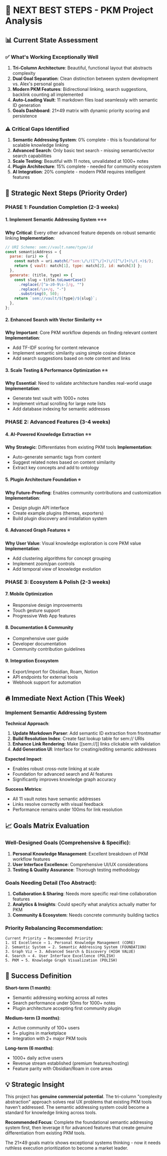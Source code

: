 # 🚀 NEXT BEST STEPS - PKM Project Analysis

## 📊 Current State Assessment

### ✅ **What's Working Exceptionally Well**

1. **Tri-Column Architecture**: Beautiful, functional layout that abstracts
   complexity
2. **Dual Goal Separation**: Clean distinction between system development vs.
   Alex's personal goals
3. **Modern PKM Features**: Bidirectional linking, search suggestions, backlink
   counting all implemented
4. **Auto-Loading Vault**: 11 markdown files load seamlessly with semantic ID
   generation
5. **Goals Dashboard**: 21×49 matrix with dynamic priority scoring and
   persistence

### ⚠️ **Critical Gaps Identified**

1. **Semantic Addressing System**: 0% complete - this is foundational for
   scalable knowledge linking
2. **Advanced Search**: Only basic text search - missing semantic/vector search
   capabilities
3. **Scale Testing**: Beautiful with 11 notes, unvalidated at 1000+ notes
4. **Plugin Architecture**: 15% complete - needed for community ecosystem
5. **AI Integration**: 20% complete - modern PKM requires intelligent features

## 🎯 **Strategic Next Steps (Priority Order)**

### **PHASE 1: Foundation Completion (2-3 weeks)**

#### 1. Implement Semantic Addressing System ⭐⭐⭐

**Why Critical**: Every other advanced feature depends on robust semantic
linking **Implementation**:

```javascript
// URI Scheme: sem://vault.name/type/id
const semanticAddress = {
  parse: (uri) => {
    const match = uri.match(/^sem:\/\/([^\/]+)\/([^\/]+)\/(.+)$/);
    return { vault: match[1], type: match[2], id: match[3] };
  },
  generate: (title, type) => {
    const slug = title.toLowerCase()
      .replace(/[^a-z0-9\s-]/g, "")
      .replace(/\s+/g, "-")
      .substring(0, 50);
    return `sem://vault/${type}/${slug}`;
  },
};
```

#### 2. Enhanced Search with Vector Similarity ⭐⭐

**Why Important**: Core PKM workflow depends on finding relevant content
**Implementation**:

- Add TF-IDF scoring for content relevance
- Implement semantic similarity using simple cosine distance
- Add search suggestions based on note content and links

#### 3. Scale Testing & Performance Optimization ⭐⭐

**Why Essential**: Need to validate architecture handles real-world usage
**Implementation**:

- Generate test vault with 1000+ notes
- Implement virtual scrolling for large note lists
- Add database indexing for semantic addresses

### **PHASE 2: Advanced Features (3-4 weeks)**

#### 4. AI-Powered Knowledge Extraction ⭐⭐

**Why Strategic**: Differentiates from existing PKM tools **Implementation**:

- Auto-generate semantic tags from content
- Suggest related notes based on content similarity
- Extract key concepts and add to ontology

#### 5. Plugin Architecture Foundation ⭐

**Why Future-Proofing**: Enables community contributions and customization
**Implementation**:

- Design plugin API interface
- Create example plugins (themes, exporters)
- Build plugin discovery and installation system

#### 6. Advanced Graph Features ⭐

**Why User Value**: Visual knowledge exploration is core PKM value
**Implementation**:

- Add clustering algorithms for concept grouping
- Implement zoom/pan controls
- Add temporal view of knowledge evolution

### **PHASE 3: Ecosystem & Polish (2-3 weeks)**

#### 7. Mobile Optimization

- Responsive design improvements
- Touch gesture support
- Progressive Web App features

#### 8. Documentation & Community

- Comprehensive user guide
- Developer documentation
- Community contribution guidelines

#### 9. Integration Ecosystem

- Export/import for Obsidian, Roam, Notion
- API endpoints for external tools
- Webhook support for automation

## 🔥 **Immediate Next Action (This Week)**

### **Implement Semantic Addressing System**

**Technical Approach**:

1. **Update Markdown Parser**: Add semantic ID extraction from frontmatter
2. **Build Resolution Index**: Create fast lookup table for sem:// URIs
3. **Enhance Link Rendering**: Make [[sem://]] links clickable with validation
4. **Add Generation UI**: Interface for creating/editing semantic addresses

**Expected Impact**:

- Enables robust cross-note linking at scale
- Foundation for advanced search and AI features
- Significantly improves knowledge graph accuracy

**Success Metrics**:

- All 11 vault notes have semantic addresses
- Links resolve correctly with visual feedback
- Performance remains under 100ms for link resolution

## 📈 **Goals Matrix Evaluation**

### **Well-Designed Goals** (Comprehensive & Specific):

1. **Personal Knowledge Management**: Excellent breakdown of PKM workflow
   features
2. **User Interface Excellence**: Comprehensive UI/UX considerations
3. **Testing & Quality Assurance**: Thorough testing methodology

### **Goals Needing Detail** (Too Abstract):

1. **Collaboration & Sharing**: Needs more specific real-time collaboration
   features
2. **Analytics & Insights**: Could specify what analytics actually matter for
   PKM
3. **Community & Ecosystem**: Needs concrete community building tactics

### **Priority Rebalancing Recommendation**:

```
Current Priority → Recommended Priority
1. UI Excellence → 1. Personal Knowledge Management (CORE)
2. Semantic System → 2. Semantic Addressing System (FOUNDATION)
3. Graph Viz → 3. Advanced Search & Discovery (HIGH VALUE)
4. Search → 4. User Interface Excellence (POLISH)
5. PKM → 5. Knowledge Graph Visualization (POLISH)
```

## 🎯 **Success Definition**

**Short-term (1 month)**:

- Semantic addressing working across all notes
- Search performance under 50ms for 1000+ notes
- Plugin architecture accepting first community plugin

**Medium-term (3 months)**:

- Active community of 100+ users
- 5+ plugins in marketplace
- Integration with 2+ major PKM tools

**Long-term (6 months)**:

- 1000+ daily active users
- Revenue stream established (premium features/hosting)
- Feature parity with Obsidian/Roam in core areas

## 💡 **Strategic Insight**

This project has **genuine commercial potential**. The tri-column "complexity
abstraction" approach solves real UX problems that existing PKM tools haven't
addressed. The semantic addressing system could become a standard for knowledge
linking across tools.

**Recommended Focus**: Complete the foundational semantic addressing system
first, then leverage it for advanced features that create genuine
differentiation from existing PKM tools.

The 21×49 goals matrix shows exceptional systems thinking - now it needs
ruthless execution prioritization to become a market leader.
